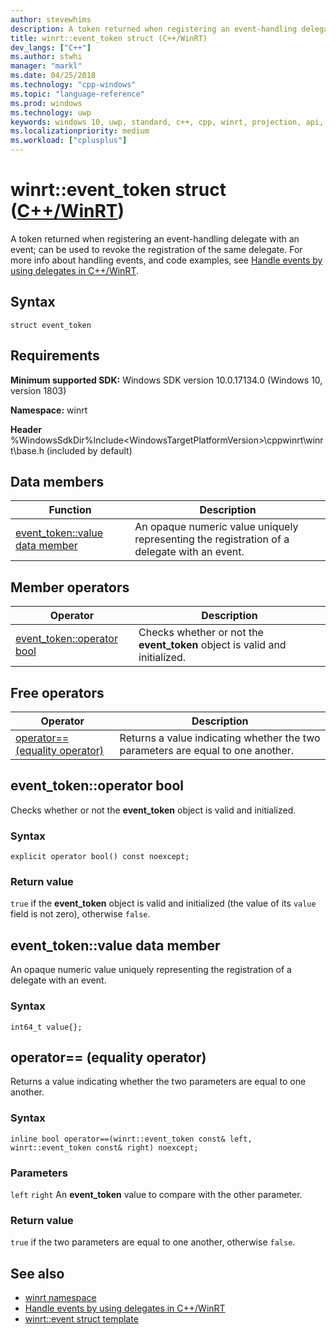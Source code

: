 ```yaml
---
author: stevewhims
description: A token returned when registering an event-handling delegate with an event; can be used to revoke the registration of the same delegate.
title: winrt::event_token struct (C++/WinRT)
dev_langs: ["C++"]
ms.author: stwhi
manager: "markl"
ms.date: 04/25/2018
ms.technology: "cpp-windows"
ms.topic: "language-reference"
ms.prod: windows
ms.technology: uwp
keywords: windows 10, uwp, standard, c++, cpp, winrt, projection, api, reference, delegate, handler
ms.localizationpriority: medium
ms.workload: ["cplusplus"]
---
```


# winrt::event_token struct ([C++/WinRT](/windows/uwp/cpp-and-winrt-apis/intro-to-using-cpp-with-winrt))
A token returned when registering an event-handling delegate with an event; can be used to revoke the registration of the same delegate. For more info about handling events, and code examples, see [Handle events by using delegates in C++/WinRT](/windows/uwp/cpp-and-winrt-apis/handle-events).

## Syntax
```cppwinrt
struct event_token
```

## Requirements
**Minimum supported SDK:** Windows SDK version 10.0.17134.0 (Windows 10, version 1803)

**Namespace:** winrt

**Header** %WindowsSdkDir%Include\<WindowsTargetPlatformVersion>\cppwinrt\winrt\base.h (included by default)

## Data members
|Function|Description|
|------------|-----------------|
|[event_token::value data member](#event_tokenvalue-data-member)|An opaque numeric value uniquely representing the registration of a delegate with an event.|

## Member operators
|Operator|Description|
|------------|-----------------|
|[event_token::operator bool](#event_tokenoperator-bool)|Checks whether or not the **event_token** object is valid and initialized.|

## Free operators
|Operator|Description|
|------------|-----------------|
|[operator== (equality operator)](#operator-equality-operator)|Returns a value indicating whether the two parameters are equal to one another.|

## event_token::operator bool
Checks whether or not the **event_token** object is valid and initialized.

### Syntax
```cppwinrt
explicit operator bool() const noexcept;
```

### Return value
`true` if the **event_token** object is valid and initialized (the value of its `value` field is not zero), otherwise `false`.

## event_token::value data member
An opaque numeric value uniquely representing the registration of a delegate with an event.

### Syntax
```cppwinrt
int64_t value{};
```

## operator== (equality operator)
Returns a value indicating whether the two parameters are equal to one another.

### Syntax
```cppwinrt
inline bool operator==(winrt::event_token const& left, winrt::event_token const& right) noexcept;
```

### Parameters
`left` `right`
An **event_token** value to compare with the other parameter.

### Return value
`true` if the two parameters are equal to one another, otherwise `false`.

## See also 
* [winrt namespace](winrt.md)
* [Handle events by using delegates in C++/WinRT](/windows/uwp/cpp-and-winrt-apis/handle-events)
* [winrt::event struct template](event.md)
